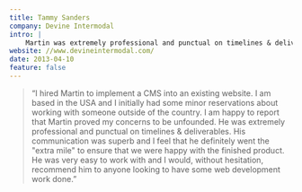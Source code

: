 ```yaml
---
title: Tammy Sanders
company: Devine Intermodal
intro: |
    Martin was extremely professional and punctual on timelines & deliverables. His communication was superb and I feel that he definitely went the "extra mile" to ensure that we were happy with the finished product.
website: //www.devineintermodal.com/
date: 2013-04-10
feature: false
---
```


> “I hired Martin to implement a CMS into an existing website. I am based in the USA and I initially had some minor reservations about working with someone outside of the country. I am happy to report that Martin proved my concerns to be unfounded. He was extremely professional and punctual on timelines & deliverables. His communication was superb and I feel that he definitely went the "extra mile" to ensure that we were happy with the finished product. He was very easy to work with and I would, without hesitation, recommend him to anyone looking to have some web development work done.”
